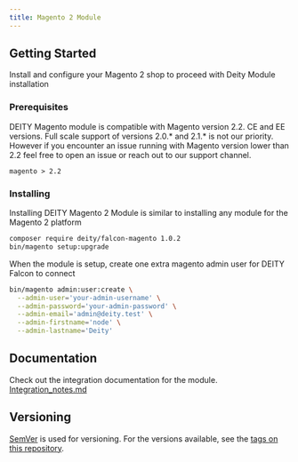 ```yaml
---
title: Magento 2 Module
---
```


## Getting Started

Install and configure your Magento 2 shop to proceed with Deity Module installation

### Prerequisites

DEITY Magento module is compatible with Magento version 2.2. CE and EE versions.
Full scale support of versions 2.0.* and 2.1.* is not our priority.
However if you encounter an issue running with Magento version lower than 2.2 feel free
to open an issue or reach out to our support channel.

```text
magento > 2.2
```

### Installing

Installing DEITY Magento 2 Module is similar to installing any module for the Magento 2 platform

```bash
composer require deity/falcon-magento 1.0.2
bin/magento setup:upgrade
```

When the module is setup, create one extra magento admin user for DEITY Falcon to connect

```bash
bin/magento admin:user:create \
  --admin-user='your-admin-username' \
  --admin-password='your-admin-password' \
  --admin-email='admin@deity.test' \
  --admin-firstname='node' \
  --admin-lastname='Deity'
```

## Documentation

Check out the integration documentation for the module.
[Integration_notes.md](docs/Integration_notes.md)

## Versioning

[SemVer](http://semver.org/) is used for versioning. For the versions available, see the [tags on this repository](https://github.com/deity-io/falcon-magento2-module/tags).
